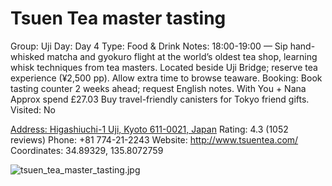 # Tsuen Tea master tasting

Group: Uji
Day: Day 4
Type: Food & Drink
Notes: 18:00-19:00 — Sip hand-whisked matcha and gyokuro flight at the world’s oldest tea shop, learning whisk techniques from tea masters. Located beside Uji Bridge; reserve tea experience (¥2,500 pp). Allow extra time to browse teaware. Booking: Book tasting counter 2 weeks ahead; request English notes. With You + Nana Approx spend £27.03 Buy travel-friendly canisters for Tokyo friend gifts.
Visited: No

[Address: Higashiuchi-1 Uji, Kyoto 611-0021, Japan](https://maps.google.com/?cid=2102438674156082753)
Rating: 4.3 (1052 reviews)
Phone: +81 774-21-2243
Website: http://www.tsuentea.com/
Coordinates: 34.89329, 135.8072759

![tsuen_tea_master_tasting.jpg](Tsuen%20Tea%20master%20tasting%20tsuenteamast01020ba116/tsuen_tea_master_tasting.jpg)
